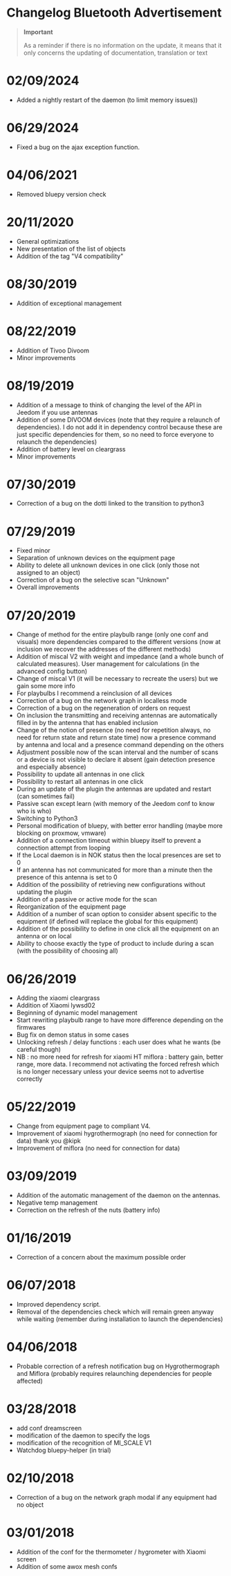 # Changelog Bluetooth Advertisement

>**Important**
>
>As a reminder if there is no information on the update, it means that it only concerns the updating of documentation, translation or text

# 02/09/2024

- Added a nightly restart of the daemon (to limit memory issues))

# 06/29/2024

- Fixed a bug on the ajax exception function.

# 04/06/2021

- Removed bluepy version check

# 20/11/2020

- General optimizations
- New presentation of the list of objects
- Addition of the tag "V4 compatibility"

# 08/30/2019
- Addition of exceptional management

# 08/22/2019
- Addition of Tivoo Divoom
- Minor improvements

# 08/19/2019
- Addition of a message to think of changing the level of the API in Jeedom if you use antennas
- Addition of some DIVOOM devices (note that they require a relaunch of dependencies). I do not add it in dependency control because these are just specific dependencies for them, so no need to force everyone to relaunch the dependencies)
- Addition of battery level on cleargrass
- Minor improvements

# 07/30/2019
- Correction of a bug on the dotti linked to the transition to python3

# 07/29/2019
- Fixed minor
- Separation of unknown devices on the equipment page
- Ability to delete all unknown devices in one click (only those not assigned to an object)
- Correction of a bug on the selective scan "Unknown"
- Overall improvements

# 07/20/2019
- Change of method for the entire playbulb range (only one conf and visuals) more dependencies compared to the different versions (now at inclusion we recover the addresses of the different methods)
- Addition of miscal V2 with weight and impedance (and a whole bunch of calculated measures). User management for calculations (in the advanced config button)
- Change of miscal V1 (it will be necessary to recreate the users) but we gain some more info
- For playbulbs I recommend a reinclusion of all devices
- Correction of a bug on the network graph in localless mode
- Correction of a bug on the regeneration of orders on request
- On inclusion the transmitting and receiving antennas are automatically filled in by the antenna that has enabled inclusion
- Change of the notion of presence (no need for repetition always, no need for return state and return state time) now a presence command by antenna and local and a presence command depending on the others
- Adjustment possible now of the scan interval and the number of scans or a device is not visible to declare it absent (gain detection presence and especially absence)
- Possibility to update all antennas in one click
- Possibility to restart all antennas in one click
- During an update of the plugin the antennas are updated and restart (can sometimes fail)
- Passive scan except learn (with memory of the Jeedom conf to know who is who)
- Switching to Python3
- Personal modification of bluepy, with better error handling (maybe more blocking on proxmow, vmware)
- Addition of a connection timeout within bluepy itself to prevent a connection attempt from looping
- If the Local daemon is in NOK status then the local presences are set to 0
- If an antenna has not communicated for more than a minute then the presence of this antenna is set to 0
- Addition of the possibility of retrieving new configurations without updating the plugin
- Addition of a passive or active mode for the scan
- Reorganization of the equipment page
- Addition of a number of scan option to consider absent specific to the equipment (if defined will replace the global for this equipment)
- Addition of the possibility to define in one click all the equipment on an antenna or on local
- Ability to choose exactly the type of product to include during a scan (with the possibility of choosing all)

# 06/26/2019
- Adding the xiaomi cleargrass
- Addition of Xiaomi lywsd02
- Beginning of dynamic model management
- Start rewriting playbulb range to have more difference depending on the firmwares
- Bug fix on demon status in some cases
- Unlocking refresh / delay functions : each user does what he wants (be careful though)
- NB : no more need for refresh for xiaomi HT miflora : battery gain, better range, more data. I recommend not activating the forced refresh which is no longer necessary unless your device seems not to advertise correctly

# 05/22/2019

- Change from equipment page to compliant V4.
- Improvement of xiaomi hygrothermograph (no need for connection for data) thank you @kipk
- Improvement of miflora (no need for connection for data)

# 03/09/2019

- Addition of the automatic management of the daemon on the antennas.
- Negative temp management
- Correction on the refresh of the nuts (battery info)

# 01/16/2019

- Correction of a concern about the maximum possible order

# 06/07/2018

- Improved dependency script.
- Removal of the dependencies check which will remain green anyway while waiting (remember during installation to launch the dependencies)

# 04/06/2018

- Probable correction of a refresh notification bug on Hygrothermograph and Miflora (probably requires relaunching dependencies for people affected)

# 03/28/2018

- add conf dreamscreen
- modification of the daemon to specify the logs
- modification of the recognition of MI_SCALE V1
- Watchdog bluepy-helper (in trial)

# 02/10/2018

- Correction of a bug on the network graph modal if any equipment had no object

# 03/01/2018

- Addition of the conf for the thermometer / hygrometer with Xiaomi screen
- Addition of some awox mesh confs
